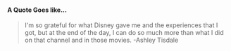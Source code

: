 #### A Quote Goes like...
> I'm so grateful for what Disney gave me and the experiences that I got, but at the end of the day, I can do so much more than what I did on that channel and in those movies.
> -Ashley Tisdale